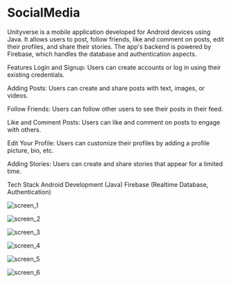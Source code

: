 # SocialMedia

Unityverse is a mobile application developed for Android devices using Java. It allows users to post, follow friends, like and comment on posts, edit their profiles, and share their stories. The app's backend is powered by Firebase, which handles the database and authentication aspects.

Features
Login and Signup: Users can create accounts or log in using their existing credentials.

Adding Posts: Users can create and share posts with text, images, or videos.

Follow Friends: Users can follow other users to see their posts in their feed.

Like and Comment Posts: Users can like and comment on posts to engage with others.

Edit Your Profile: Users can customize their profiles by adding a profile picture, bio, etc.

Adding Stories: Users can create and share stories that appear for a limited time.

Tech Stack
Android Development (Java)
Firebase (Realtime Database, Authentication)

![screen_1](https://github.com/Boo2911/SocialMedia/assets/81471764/5c32253e-73ae-4753-9318-2f1e785af239)


![screen_2](https://github.com/Boo2911/SocialMedia/assets/81471764/eafb60e3-14c4-4730-ac06-97aae8f15bba)


![screen_3](https://github.com/Boo2911/SocialMedia/assets/81471764/02c685ce-9450-4d2e-af83-05cd90d84f5b)


![screen_4](https://github.com/Boo2911/SocialMedia/assets/81471764/3e23f740-705f-4b3d-ba1e-b3ad455ca7cd)


![screen_5](https://github.com/Boo2911/SocialMedia/assets/81471764/ab0ef3e1-446b-42c6-bd10-d4680a2a242a)


![screen_6](https://github.com/Boo2911/SocialMedia/assets/81471764/5d8b2f79-14f8-41de-a636-cf4f7b88fd33)
